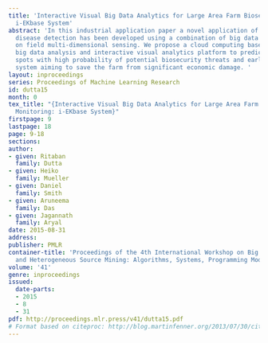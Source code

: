 ```yaml
---
title: 'Interactive Visual Big Data Analytics for Large Area Farm Biosecurity Monitoring:
  i-EKbase System'
abstract: 'In this industrial application paper a novel application of salad leaf
  disease detection has been developed using a combination of big data analytics and
  on field multi-dimensional sensing. We propose a cloud computing based intelligent
  big data analysis and interactive visual analytics platform to predict farm hot
  spots with high probability of potential biosecurity threats and early monitoring
  system aiming to save the farm from significant economic damage. '
layout: inproceedings
series: Proceedings of Machine Learning Research
id: dutta15
month: 0
tex_title: "{Interactive Visual Big Data Analytics for Large Area Farm Biosecurity
  Monitoring: i-EKbase System}"
firstpage: 9
lastpage: 18
page: 9-18
sections: 
author:
- given: Ritaban
  family: Dutta
- given: Heiko
  family: Mueller
- given: Daniel
  family: Smith
- given: Aruneema
  family: Das
- given: Jagannath
  family: Aryal
date: 2015-08-31
address: 
publisher: PMLR
container-title: 'Proceedings of the 4th International Workshop on Big Data, Streams
  and Heterogeneous Source Mining: Algorithms, Systems, Programming Models and Applications'
volume: '41'
genre: inproceedings
issued:
  date-parts:
  - 2015
  - 8
  - 31
pdf: http://proceedings.mlr.press/v41/dutta15.pdf
# Format based on citeproc: http://blog.martinfenner.org/2013/07/30/citeproc-yaml-for-bibliographies/
---
```

